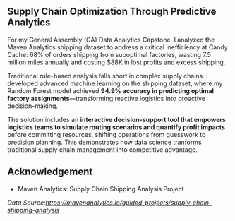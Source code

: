 ## **Supply Chain Optimization Through Predictive Analytics**
For my General Assembly (GA) Data Analytics Capstone, I analyzed the Maven Analytics shipping dataset to address a critical inefficiency at Candy Cache: 68% of orders shipping from suboptimal factories, wasting 7.5 million miles annually and costing $88K in lost profits and excess shipping.


Traditional rule-based analysis falls short in complex supply chains. I developed advanced machine learning on the shipping dataset, where my Random Forest model achieved **94.9% accuracy in predicting optimal factory assignments**—transforming reactive logistics into proactive decision-making.


The solution includes an **interactive decision-support tool that empowers logistics teams to simulate routing scenarios and quantify profit impacts** before committing resources, shifting operations from guesswork to precision planning. This demonstrates how data science tranforms traditional supply chain management into competitive advantage.


## **Acknowledgement**

- Maven Analytics: Supply Chain Shipping Analysis Project

*Data Source:https://mavenanalytics.io/guided-projects/supply-chain-shipping-analysis*

